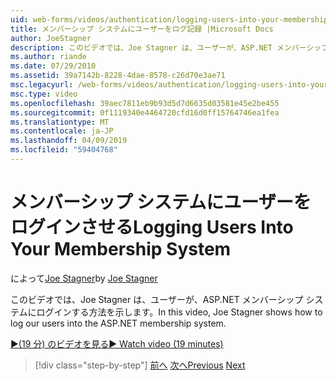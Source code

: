 ```yaml
---
uid: web-forms/videos/authentication/logging-users-into-your-membership-system
title: メンバーシップ システムにユーザーをログ記録 |Microsoft Docs
author: JoeStagner
description: このビデオでは、Joe Stagner は、ユーザーが、ASP.NET メンバーシップ システムにログインする方法を示します。
ms.author: riande
ms.date: 07/29/2010
ms.assetid: 39a7142b-8228-4dae-8578-c26d70e3ae71
msc.legacyurl: /web-forms/videos/authentication/logging-users-into-your-membership-system
msc.type: video
ms.openlocfilehash: 39aec7811eb9b93d5d7d6635d03581e45e2be455
ms.sourcegitcommit: 0f1119340e4464720cfd16d0ff15764746ea1fea
ms.translationtype: MT
ms.contentlocale: ja-JP
ms.lasthandoff: 04/09/2019
ms.locfileid: "59404768"
---
```

# <a name="logging-users-into-your-membership-system"></a><span data-ttu-id="e4421-103">メンバーシップ システムにユーザーをログインさせる</span><span class="sxs-lookup"><span data-stu-id="e4421-103">Logging Users Into Your Membership System</span></span>

<span data-ttu-id="e4421-104">によって[Joe Stagner](https://github.com/JoeStagner)</span><span class="sxs-lookup"><span data-stu-id="e4421-104">by [Joe Stagner](https://github.com/JoeStagner)</span></span>

<span data-ttu-id="e4421-105">このビデオでは、Joe Stagner は、ユーザーが、ASP.NET メンバーシップ システムにログインする方法を示します。</span><span class="sxs-lookup"><span data-stu-id="e4421-105">In this video, Joe Stagner shows how to log our users into the ASP.NET membership system.</span></span>

[<span data-ttu-id="e4421-106">&#9654;(19 分) のビデオを見る</span><span class="sxs-lookup"><span data-stu-id="e4421-106">&#9654; Watch video (19 minutes)</span></span>](https://channel9.msdn.com/Blogs/ASP-NET-Site-Videos/logging-users-into-your-membership-system)

> [!div class="step-by-step"]
> <span data-ttu-id="e4421-107">[前へ](adding-users-to-your-membership-system.md)
> [次へ](implement-the-registration-verification-pattern.md)</span><span class="sxs-lookup"><span data-stu-id="e4421-107">[Previous](adding-users-to-your-membership-system.md)
[Next](implement-the-registration-verification-pattern.md)</span></span>
